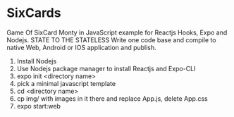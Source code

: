 # SixCards
Game Of SixCard Monty in JavaScript example for Reactjs Hooks, Expo and Nodejs. STATE TO THE STATELESS
Write one code base and compile to native Web, Android or IOS application and publish.
1) Install Nodejs
2) Use Nodejs package manager to install Reactjs and Expo-CLI
3) expo init &lt;directory name&gt;
4) pick a minimal javascript template
5) cd &lt;directory name&gt;
6) cp img/ with images in it there and replace App.js, delete App.css
7) expo start:web
